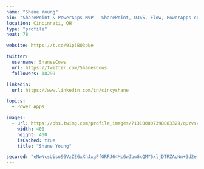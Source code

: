 ```yaml
---
name: "Shane Young"
bio: "SharePoint & PowerApps MVP - SharePoint, O365, Flow, PowerApps consulting? @PowerApps911 | Pure Snark? You found it."
location: Cincinnati, OH
type: "profile"
heat: 78

website: https://t.co/91p5BQ3pUe

twitter:
  username: ShanesCows
  url: https://twitter.com/ShanesCows
  followers: 18299

linkedin:
  url: https://www.linkedin.com/in/cincyshane

topics:
  - Power Apps

images:
  - url: https://pbs.twimg.com/profile_images/713100007398883329/qUzvsvQ3_400x400.jpg
    width: 400
    height: 400
    isCached: true
    title: "Shane Young"

secured: "eNwNcsUiso96VzZEGxXhJxgPfGRPJ64McGwJbwGxQMY6xljDTRZAoNm+3d2emE2DOnRx86hoKSEFiMBqaCmf1KOXmaSXZuG9aEvkhywc9iBKu8IhkMmw3ywF6FzKCpXH4hEqdn0RLG9lipdUaK+99YvN6Tbf5NCglnL/ci4enPgteJHAGJxqg3elKNJKhbHAY3mjav6x7eKTATyUwJljgfEQti+o9+/m9q2lTuAO1gjU24oblb/5WaT4MRm7DTbfsK7hXDaujWTFSC1+S1GWIx4KJYyXusOzmJrWpEvrDEpkJGmVsMy1aMoYjI/wzoXBPRV4CDJW/lgHNnJWnEJtO1BVqYsiinpzO0fB/d95W3aJA9EjHgyU4bQD3d/A07COIIOjc3tvwgZ3UvrdGfM07dSYC0w1DaxFrD08pWZVhmE=;dPZX6h/o/n1Pr0L1tyXT6g=="
---
```


